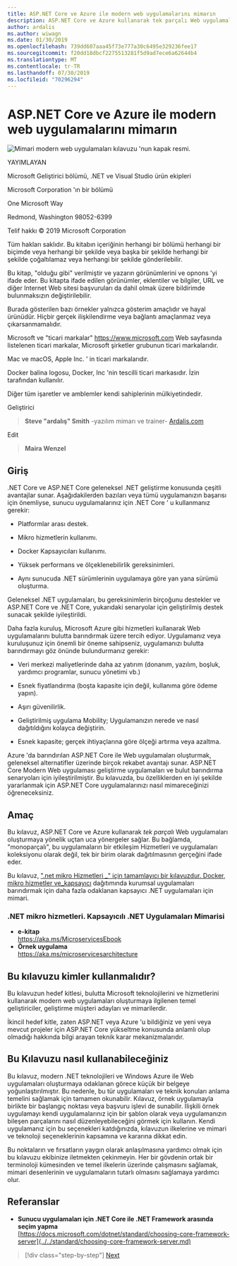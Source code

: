 ```yaml
---
title: ASP.NET Core ve Azure ile modern web uygulamalarını mimarın
description: ASP.NET Core ve Azure kullanarak tek parçalı Web uygulamaları oluşturmaya yönelik uçtan uca rehberlik sağlayan bir kılavuz.
author: ardalis
ms.author: wiwagn
ms.date: 01/30/2019
ms.openlocfilehash: 739dd607aaa45f73e777a30c6495e329236fee17
ms.sourcegitcommit: f20dd18dbcf2275513281f5d9ad7ece6a62644b4
ms.translationtype: MT
ms.contentlocale: tr-TR
ms.lasthandoff: 07/30/2019
ms.locfileid: "70296294"
---
```

# <a name="architect-modern-web-applications-with-aspnet-core-and-azure"></a>ASP.NET Core ve Azure ile modern web uygulamalarını mimarın

![Mimari modern web uygulamaları kılavuzu 'nun kapak resmi.](./media/index/web-application-guide-cover-image.png)

YAYIMLAYAN

Microsoft Geliştirici bölümü, .NET ve Visual Studio ürün ekipleri

Microsoft Corporation 'ın bir bölümü

One Microsoft Way

Redmond, Washington 98052-6399

Telif hakkı © 2019 Microsoft Corporation

Tüm hakları saklıdır. Bu kitabın içeriğinin herhangi bir bölümü herhangi bir biçimde veya herhangi bir şekilde veya başka bir şekilde herhangi bir şekilde çoğaltılamaz veya herhangi bir şekilde gönderilebilir.

Bu kitap, "olduğu gibi" verilmiştir ve yazarın görünümlerini ve opnons 'yi ifade eder. Bu kitapta ifade edilen görünümler, eklentiler ve bilgiler, URL ve diğer Internet Web sitesi başvuruları da dahil olmak üzere bildirimde bulunmaksızın değiştirilebilir.

Burada gösterilen bazı örnekler yalnızca gösterim amaçlıdır ve hayal ürünüdür. Hiçbir gerçek ilişkilendirme veya bağlantı amaçlanmaz veya çıkarsanmamalıdır.

Microsoft ve "ticari markalar" https://www.microsoft.com Web sayfasında listelenen ticari markalar, Microsoft şirketler grubunun ticari markalarıdır.

Mac ve macOS, Apple Inc. ' in ticari markalarıdır.

Docker balina logosu, Docker, Inc 'nin tescilli ticari markasıdır. İzin tarafından kullanılır.

Diğer tüm işaretler ve amblemler kendi sahiplerinin mülkiyetindedir.

Geliştirici

> **Steve "ardalış" Smith** -yazılım mimarı ve trainer- [Ardalis.com](https://ardalis.com)

Edit

> **Maira Wenzel**

## <a name="introduction"></a>Giriş

.NET Core ve ASP.NET Core geleneksel .NET geliştirme konusunda çeşitli avantajlar sunar. Aşağıdakilerden bazıları veya tümü uygulamanızın başarısı için önemliyse, sunucu uygulamalarınız için .NET Core ' u kullanmanız gerekir:

- Platformlar arası destek.

- Mikro hizmetlerin kullanımı.

- Docker Kapsayıcıları kullanımı.

- Yüksek performans ve ölçeklenebilirlik gereksinimleri.

- Aynı sunucuda .NET sürümlerinin uygulamaya göre yan yana sürümü oluşturma.

Geleneksel .NET uygulamaları, bu gereksinimlerin birçoğunu destekler ve ASP.NET Core ve .NET Core, yukarıdaki senaryolar için geliştirilmiş destek sunacak şekilde iyileştirildi.

Daha fazla kuruluş, Microsoft Azure gibi hizmetleri kullanarak Web uygulamalarını bulutta barındırmak üzere tercih ediyor. Uygulamanız veya kuruluşunuz için önemli bir öneme sahipseniz, uygulamanızı bulutta barındırmayı göz önünde bulundurmanız gerekir:

- Veri merkezi maliyetlerinde daha az yatırım (donanım, yazılım, boşluk, yardımcı programlar, sunucu yönetimi vb.)

- Esnek fiyatlandırma (boşta kapasite için değil, kullanıma göre ödeme yapın).

- Aşırı güvenilirlik.

- Geliştirilmiş uygulama Mobility; Uygulamanızın nerede ve nasıl dağıtıldığını kolayca değiştirin.

- Esnek kapasite; gerçek ihtiyaçlarına göre ölçeği artırma veya azaltma.

Azure 'da barındırılan ASP.NET Core ile Web uygulamaları oluşturmak, geleneksel alternatifler üzerinde birçok rekabet avantajı sunar. ASP.NET Core Modern Web uygulaması geliştirme uygulamaları ve bulut barındırma senaryoları için iyileştirilmiştir. Bu kılavuzda, bu özelliklerden en iyi şekilde yararlanmak için ASP.NET Core uygulamalarınızı nasıl mimareceğinizi öğreneceksiniz.

## <a name="purpose"></a>Amaç

Bu kılavuz, ASP.NET Core ve Azure kullanarak *tek parçalı* Web uygulamaları oluşturmaya yönelik uçtan uca yönergeler sağlar. Bu bağlamda, "monoparçalı", bu uygulamaların bir etkileşim Hizmetleri ve uygulamaları koleksiyonu olarak değil, tek bir birim olarak dağıtılmasının gerçeğini ifade eder.

Bu kılavuz, [".net mikro Hizmetleri _" için tamamlayıcı bir kılavuzdur. Docker, mikro hizmetler ve_kapsayıcı](../microservices/index.md) dağıtımında kurumsal uygulamaları barındırmak için daha fazla odaklanan kapsayıcı .NET uygulamaları için mimari.

### <a name="net-microservices-architecture-for-containerized-net-applications"></a>.NET mikro hizmetleri. Kapsayıcılı .NET Uygulamaları Mimarisi

- **e-kitap**  
  <https://aka.ms/MicroservicesEbook>
- **Örnek uygulama**  
  <https://aka.ms/microservicesarchitecture>

## <a name="who-should-use-this-guide"></a>Bu kılavuzu kimler kullanmalıdır?

Bu kılavuzun hedef kitlesi, bulutta Microsoft teknolojilerini ve hizmetlerini kullanarak modern web uygulamaları oluşturmaya ilgilenen temel geliştiriciler, geliştirme müşteri adayları ve mimarilerdir.

İkincil hedef kitle, zaten ASP.NET veya Azure 'u bildiğiniz ve yeni veya mevcut projeler için ASP.NET Core yükseltme konusunda anlamlı olup olmadığı hakkında bilgi arayan teknik karar mekanizmalarıdır.

## <a name="how-you-can-use-this-guide"></a>Bu Kılavuzu nasıl kullanabileceğiniz

Bu kılavuz, modern .NET teknolojileri ve Windows Azure ile Web uygulamaları oluşturmaya odaklanan görece küçük bir belgeye yoğunlaştırılmıştır. Bu nedenle, bu tür uygulamaları ve teknik konuları anlama temelini sağlamak için tamamen okunabilir. Kılavuz, örnek uygulamayla birlikte bir başlangıç noktası veya başvuru işlevi de sunabilir. İlişkili örnek uygulamayı kendi uygulamalarınız için bir şablon olarak veya uygulamanızın bileşen parçalarını nasıl düzenleyebileceğini görmek için kullanın. Kendi uygulamanız için bu seçenekleri katdığınızda, kılavuzun ilkelerine ve mimari ve teknoloji seçeneklerinin kapsamına ve kararına dikkat edin.

Bu noktaların ve fırsatların yaygın olarak anlaşılmasına yardımcı olmak için bu kılavuzu ekibinize iletmekten çekinmeyin. Her bir gövdenin ortak bir terminoloji kümesinden ve temel ilkelerin üzerinde çalışmasını sağlamak, mimari desenlerinin ve uygulamaların tutarlı olmasını sağlamaya yardımcı olur.

## <a name="references"></a>Referanslar

- **Sunucu uygulamaları için .NET Core ile .NET Framework arasında seçim yapma**  
  [https://docs.microsoft.com/dotnet/standard/choosing-core-framework-server](../../standard/choosing-core-framework-server.md)

>[!div class="step-by-step"]
>[Next](modern-web-applications-characteristics.md)
